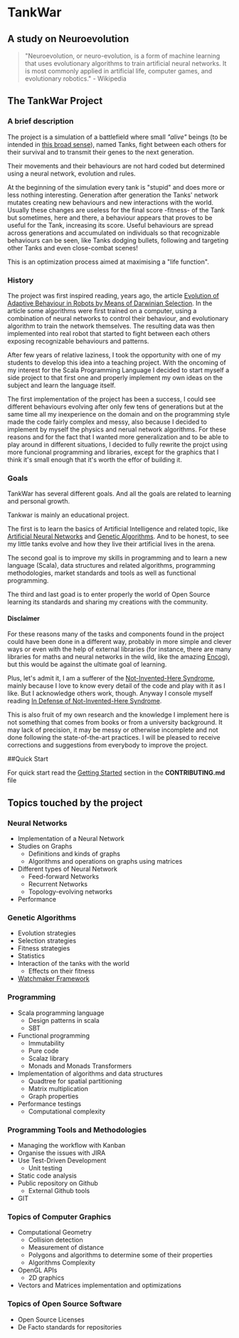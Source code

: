 # TankWar

## A study on Neuroevolution

> "Neuroevolution, or neuro-evolution, is a form of machine learning that uses evolutionary algorithms to train artificial
neural networks. It is most commonly applied in artificial life, computer games, and evolutionary robotics." - Wikipedia

## The TankWar Project

### A brief description

The project is a simulation of a battlefield where small _"alive"_ beings (to be intended in [this broad sense][turing-test]),
named Tanks, fight between each others for their survival and to transmit their genes to the next generation.

Their movements and their behaviours are not hard coded but determined using a neural network, evolution and rules.

At the beginning of the simulation every tank is "stupid" and does more or less nothing interesting. Generation after
generation the Tanks' network mutates creating new behaviours and new interactions with the world. Usually these changes
are useless for the final score -fitness- of the Tank but sometimes, here and there, a behaviour appears that proves to
be useful for the Tank, increasing its score. Useful behaviours are spread across generations and accumulated on individuals
so that recognizable behaviours can be seen, like Tanks dodging bullets, following and targeting other Tanks and even
close-combat scenes!

This is an optimization process aimed at maximising a "life function".

[turing-test]: https://en.wikipedia.org/wiki/Turing_test

### History

The project was first inspired reading, years ago, the article [Evolution of Adaptive Behaviour in Robots by Means of
Darwinian Selection][PLOSS-1]. In the article some algorithms were first trained on a computer, using a combination of
neural networks to control their behaviour, and evolutionary algorithm to train the network themselves. The resulting 
data was then implemented into real robot that started to fight between each others exposing recognizable behaviours and
patterns.

After few years of relative laziness, I took the opportunity with one of my students to develop this idea into a teaching
project. With the oncoming of my interest for the Scala Programming Language I decided to start myself a side project to
that first one and properly implement my own ideas on the subject and learn the language itself.

The first implementation of the project has been a success, I could see different behaviours evolving after only few 
tens of generations but at the same time all my inexperience on the domain and on the programming style made the code
fairly complex and messy, also because I decided to implement by myself the physics and nerual network algorithms.
For these reasons and for the fact that I wanted more generalization and to be able to play around in different 
situations, I decided to fully rewrite the projct using more funcional programming and libraries, except for the
graphics that I think it's small enough that it's worth the effor of building it.

[PLOSS-1]: http://journals.plos.org/plosbiology/article?id=10.1371/journal.pbio.1000292

### Goals

TankWar has several different goals. And all the goals are related to learning and personal growth.

Tankwar is mainly an educational project.

The first is to learn the basics of Artificial Intelligence and related topic, like [Artificial Neural Networks][WIKI-1]
and [Genetic Algorithms][WIKI-2]. And to be honest, to see my little tanks evolve and how they live their artificial
lives in the arena.

The second goal is to improve my skills in programming and to learn a new language (Scala), data structures and related
algorithms, programming methodologies, market standards and tools as well as functional programming.

The third and last goad is to enter properly the world of Open Source learning its standards and sharing my creations with
the community.

[WIKI-1]: https://en.wikipedia.org/wiki/Neural_network
[WIKI-2]: https://en.wikipedia.org/wiki/Genetic_algorithm

#### Disclaimer

For these reasons many of the tasks and components found in the project could have been done in a different way, probably
in more simple and clever ways or even with the help of external libraries (for instance, there are many libraries for
maths and neural networks in the wild, like the amazing [Encog][encog]), but this would be against the ultimate goal of
learning.

Plus, let's admit it, I am a sufferer of the [Not-Invented-Here Syndrome][WIKI-3], mainly because I love to know every
detail of the code and play with it as I like. But I acknowledge others work, though. Anyway I console myself reading
[In Defense of Not-Invented-Here Syndrome][JOEL].

This is also fruit of my own research and the knowledge I implement here is not something that comes from books or from
a university background. It may lack of precision, it may be messy or otherwise incomplete and not done following the
state-of-the-art practices. I will be pleased to receive corrections and suggestions from everybody to improve the project.

[ENCOG]: http://www.heatonresearch.com/encog
[WIKI-3]: https://en.wikipedia.org/wiki/Not_invented_here
[JOEL]: http://joelonsoftware.com/articles/fog0000000007.html

##Quick Start

For quick start read the [Getting Started](CONTRIBUTING.md) section in the **CONTRIBUTING.md** file

## Topics touched by the project

### Neural Networks

* Implementation of a Neural Network
* Studies on Graphs
  * Definitions and kinds of graphs
  * Algorithms and operations on graphs using matrices
* Different types of Neural Network
  * Feed-forward Networks
  * Recurrent Networks
  * Topology-evolving networks
* Performance

### Genetic Algorithms

* Evolution strategies
* Selection strategies
* Fitness strategies
* Statistics
* Interaction of the tanks with the world
  * Effects on their fitness
* [Watchmaker Framework][WATCH]

[WATCH]: http://watchmaker.uncommons.org/

### Programming

* Scala programming language
  * Design patterns in scala
  * SBT
* Functional programming
  * Immutability
  * Pure code
  * Scalaz library
  * Monads and Monads Transformers
* Implementation of algorithms and data structures
  * Quadtree for spatial partitioning
  * Matrix multiplication
  * Graph properties
* Performance testings
  * Computational complexity

### Programming Tools and Methodologies

* Managing the workflow with Kanban
* Organise the issues with JIRA
* Use Test-Driven Development
  * Unit testing
* Static code analysis
* Public repository on Github
  * External Github tools
* GIT

### Topics of Computer Graphics

* Computational Geometry
  * Collision detection
  * Measurement of distance
  * Polygons and algorithms to determine some of their properties
  * Algorithms Complexity
* OpenGL APIs
  * 2D graphics
* Vectors and Matrices implementation and optimizations 

### Topics of Open Source Software

* Open Source Licenses
* De Facto standards for repositories